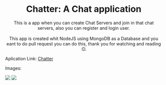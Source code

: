 <h1 style=text-align:center>Chatter: A Chat application</h1>

<p style=text-align:center>This is a app when you can create Chat Servers and join in that chat servers, also you can register and login user.
<br>
<br>
This app is created whit NodeJS using MongoDB as a Database and you eant to do pull request you can do this, thank you for watching and reading :D.
</p>

<p>Aplication Link: <a href=https://chatter-hand.herokuapp.com/>Chatter</a></p>

Images:

<img src="https://res.cloudinary.com/dtyobwis5/image/upload/v1607125606/Chatter/Screenshot_2020-12-04_194625_wvmmhs.png"/>
<img src="https://res.cloudinary.com/dtyobwis5/image/upload/v1607125726/Chatter/Screenshot_2020-12-04_194815_ufhx6v.png"/>
